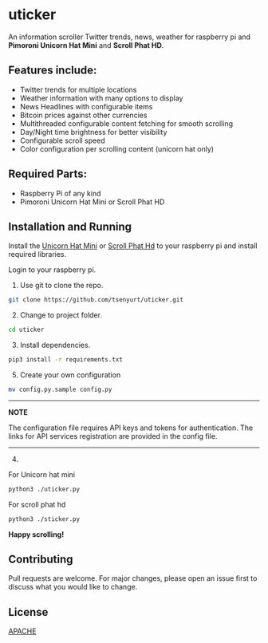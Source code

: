 # uticker
An information scroller Twitter trends, news, weather for raspberry pi and **Pimoroni Unicorn Hat Mini** and **Scroll Phat HD**.

## Features include:
* Twitter trends for multiple locations  
* Weather information with many options to display
* News Headlines with configurable items
* Bitcoin prices against other currencies 
* Multithreaded configurable content fetching for smooth scrolling
* Day/Night time brightness for better visibility
* Configurable scroll speed
* Color configuration per scrolling content (unicorn hat only)


## Required Parts:
* Raspberry Pi of any kind
* Pimoroni Unicorn Hat Mini or Scroll Phat HD 
 

## Installation and Running
Install the [Unicorn Hat Mini](https://shop.pimoroni.com/products/unicorn-hat-mini) or [Scroll Phat Hd](https://shop.pimoroni.com/products/scroll-phat-hd?variant=2380803768330) to your raspberry pi and install required libraries. 

Login to your raspberry pi. 

1. Use git to clone the repo.

```bash
git clone https://github.com/tsenyurt/uticker.git
```

2. Change to project folder.

```bash
cd uticker
```

3. Install dependencies.

```bash
pip3 install -r requirements.txt
```

5. Create your own configuration

```bash
mv config.py.sample config.py
```
---
**NOTE**

The configuration file requires API keys and tokens for authentication. The links for API services registration are provided in the config file. 

--- 

4. 
For Unicorn hat mini
```bash
python3 ./uticker.py
```

For scroll phat hd
```bash
python3 ./sticker.py
```

__Happy scrolling!__

## Contributing
Pull requests are welcome. For major changes, please open an issue first to discuss what you would like to change.


## License
[APACHE](https://www.apache.org/licenses/LICENSE-2.0)